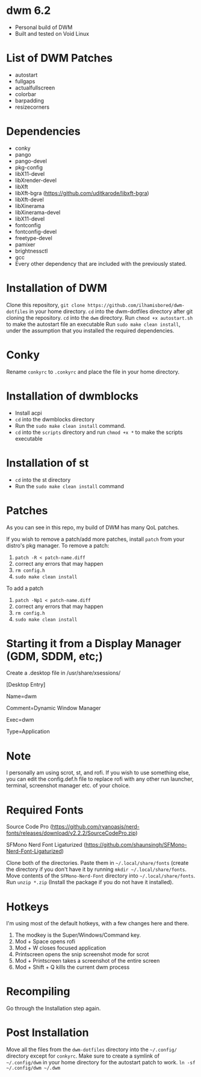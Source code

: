 # dwm 6.2
- Personal build of DWM
- Built and tested on Void Linux

# List of DWM Patches
- autostart
- fullgaps
- actualfullscreen
- colorbar
- barpadding
- resizecorners

# Dependencies
- conky
- pango
- pango-devel
- pkg-config
- libX11-devel
- libXrender-devel
- libXft
- libXft-bgra (https://github.com/uditkarode/libxft-bgra)
- libXft-devel
- libXinerama
- libXinerama-devel
- libX11-devel
- fontconfig
- fontconfig-devel
- freetype-devel
- pamixer
- brightnessctl
- gcc
- Every other dependency that are included with the previously stated.

# Installation of DWM
Clone this repository, `git clone https://github.com/ilhamisbored/dwm-dotfiles` in your home directory.
`cd` into the dwm-dotfiles directory after git cloning the repository. 
`cd` into the `dwm` directory.
Run `chmod +x autostart.sh` to make the autostart file an executable
Run `sudo make clean install`, under the assumption that you installed the required dependencies.

# Conky
Rename `conkyrc` to `.conkyrc` and place the file in your home directory.

# Installation of dwmblocks
- Install acpi
- `cd` into the dwmblocks directory
- Run the `sudo make clean install` command.
- `cd` into the `scripts` directory and run `chmod +x *` to make the scripts executable

# Installation of st
- `cd` into the st directory
- Run the `sudo make clean install` command

# Patches
As you can see in this repo, my build of DWM has many QoL patches.

If you wish to remove a patch/add more patches, install `patch` from your distro's pkg manager.
To remove a patch:

1. `patch -R < patch-name.diff`
2.  correct any errors that may happen
3. `rm config.h`
4. `sudo make clean install`

To add a patch

1. `patch -Np1 < patch-name.diff`
2.  correct any errors that may happen
3. `rm config.h`
4. `sudo make clean install`

# Starting it from a Display Manager (GDM, SDDM, etc;)
Create a .desktop file in /usr/share/xsessions/

[Desktop Entry]

Name=dwm

Comment=Dynamic Window Manager  

Exec=dwm

Type=Application

# Note
I personally am using scrot, st, and rofi. If you wish to use something else, you can edit the config.def.h file to replace rofi with
any other run launcher, terminal, screenshot manager etc. of your choice.

# Required Fonts
Source Code Pro (https://github.com/ryanoasis/nerd-fonts/releases/download/v2.2.2/SourceCodePro.zip)

SFMono Nerd Font Ligaturized (https://github.com/shaunsingh/SFMono-Nerd-Font-Ligaturized)

Clone both of the directories.
Paste them in `~/.local/share/fonts` (create the directory if you don't have it by running `mkdir ~/.local/share/fonts`.
Move contents of the `SFMono-Nerd-Font` directory into `~/.local/share/fonts`.
Run `unzip *.zip` (Install the package if you do not have it installed).

# Hotkeys
I'm using most of the default hotkeys, with a few changes here and there.
1. The modkey is the Super/Windows/Command key.
2. Mod + Space opens rofi
3. Mod + W closes focused application
4. Printscreen opens the snip screenshot mode for scrot
5. Mod + Printscreen takes a screenshot of the entire screen
6. Mod + Shift + Q kills the current dwm process

# Recompiling
Go through the Installation step again.

# Post Installation
Move all the files from the `dwm-dotfiles` directory
into the `~/.config/` directory except for `conkyrc`.
Make sure to create a symlink of `~/.config/dwm` in your home directory for the autostart patch to work.
`ln -sf ~/.config/dwm ~/.dwm`
